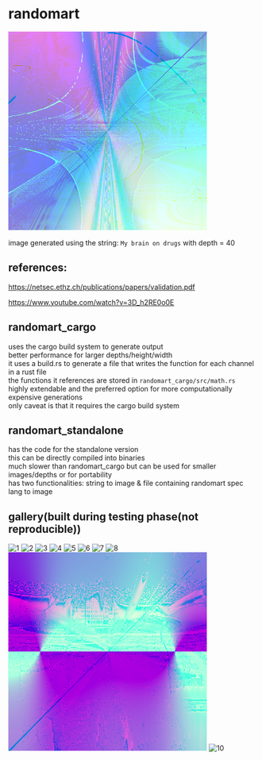 # randomart
![image from randomart](./data/images/My_brain_on_drugs.png)

image generated using the string: `My brain on drugs` with depth = 40

## references:
https://netsec.ethz.ch/publications/papers/validation.pdf

https://www.youtube.com/watch?v=3D_h2RE0o0E

## randomart_cargo
uses the cargo build system to generate output\
better performance for larger depths/height/width\
it uses a build.rs to generate a file that writes the function for each channel in a rust file\
the functions it references are stored in `randomart_cargo/src/math.rs`\
highly extendable and the preferred option for more computationally expensive generations\
only caveat is that it requires the cargo build system

## randomart_standalone
has the code for the standalone version\
this can be directly compiled into binaries\
much slower than randomart_cargo but can be used for smaller images/depths or for portability\
has two functionalities: string to image & file containing randomart spec lang to image

## gallery(built during testing phase(not reproducible))
![1](./data/images/141120240040.png)
![2](./data/images/141120240053.png)
![3](./data/images/141120240010.png)
![4](./data/images/131120242325.png)
![5](./data/images/141120240017.png)
![6](./data/images/141120242253.png)
![7](./data/images/141120242217.png)
![8](./data/images/spiderman.png)
![9](./data/images/spiderman_1.png)
![10](./data/images/spiderman3.png)